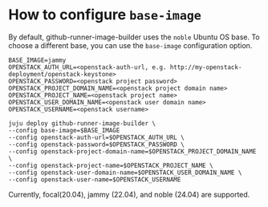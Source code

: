 # How to configure `base-image`

By default, github-runner-image-builder uses the `noble` Ubuntu OS base. To choose a different
base, you can use the `base-image` configuration option.

```
BASE_IMAGE=jammy
OPENSTACK_AUTH_URL=<openstack-auth-url, e.g. http://my-openstack-deployment/openstack-keystone>
OPENSTACK_PASSWORD=<openstack project password>
OPENSTACK_PROJECT_DOMAIN_NAME=<openstack project domain name>
OPENSTACK_PROJECT_NAME=<openstack project name>
OPENSTACK_USER_DOMAIN_NAME=<openstack user domain name>
OPENSTACK_USERNAME=<openstack username>

juju deploy github-runner-image-builder \
--config base-image=$BASE_IMAGE
--config openstack-auth-url=$OPENSTACK_AUTH_URL \
--config openstack-password=$OPENSTACK_PASSWORD \
--config openstack-project-domain-name=$OPENSTACK_PROJECT_DOMAIN_NAME \
--config openstack-project-name=$OPENSTACK_PROJECT_NAME \
--config openstack-user-domain-name=$OPENSTACK_USER_DOMAIN_NAME \
--config openstack-user-name=$OPENSTACK_USERNAME
```

Currently, focal(20.04), jammy (22.04), and noble (24.04) are supported.
